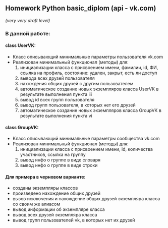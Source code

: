 ## Homework Python basic_diplom (api - vk.com)

_(very very draft level)_

### В данной работе:

#### class UserVK:
* Класс описывающий минимальные параметры пользователя vk.com
* Реализован минимальный функционал (методы) для:
  1. инициализации класса с присвоением имени, фамилии, id, ФИ, ссылка на профиль, состояние: удален, закрыт, есть ли доступ  
  2. вывода всех друзей пользователя
  3. нахождения общих друзей с другим пользователем
  4. автоматическое создание новых экземпляров класса UserVK в результате выполнения пункта iii 
  5. вывод id всех групп пользователя
  6. вывод групп пользователя, в которых нет его друзей
  7. автоматическое создание новых экземпляров класса GroupVK в результате выполнения пункта vi

#### class GroupVK:
* Класс описывающий минимальные параметры сообщества vk.com
* Реализован минимальный функционал (методы) для:
    1. инициализации класса с присвоением имени, id, количества участников, ссылка на группу
    2. вывод инфо о группе в виде словаря
    3. вывод инфо о группе в виде строки

#### Для примера в черновом варианте:
* созданы экземпляры классов
* произведено нахождение общих друзей
* вызов исключения и нахождение общих друзей экземпляра класса со своим же алиасом
* вывод информации об экземпляре класса
* вывод всех друзей экземпляра класса
* вывод групп пользователей vk, в которых нет их друзей